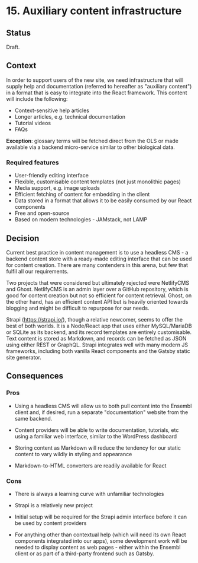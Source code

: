 # 15. Auxiliary content infrastructure

## Status

Draft.

## Context

In order to support users of the new site, we need infrastructure that will supply help and documentation (referred to hereafter as "auxiliary content") in a format that is easy to integrate into the React framework. This content will include the following:

* Context-sensitive help articles
* Longer articles, e.g. technical documentation
* Tutorial videos
* FAQs

**Exception**: glossary terms will be fetched direct from the OLS or made available via a backend micro-service similar to other biological data.

### Required features

* User-friendly editing interface
* Flexible, customisable content templates (not just monolithic pages)
* Media support, e.g. image uploads
* Efficient fetching of content for embedding in the client
* Data stored in a format that allows it to be easily consumed by our React components
* Free and open-source
* Based on modern technologies - JAMstack, not LAMP

## Decision

Current best practice in content management is to use a headless CMS - a backend content store with a ready-made editing interface that can be used for content creation. There are many contenders in this arena, but few that fulfil all our requirements.

Two projects that were considered but ultimately rejected were NetlifyCMS and Ghost. NetlifyCMS is an admin layer over a GitHub repository, which is good for content creation but not so efficient for content retrieval.
Ghost, on the other hand, has an efficient content API but is heavily oriented towards blogging and might be difficult to repurpose for our needs.

Strapi (https://strapi.io/), though a relative newcomer, seems to offer the best of both worlds. It is a Node/React app that uses either MySQL/MariaDB or SQLite as its backend, and its record templates are entirely customisable. Text content is stored as Markdown, and records can be fetched as JSON using either REST or GraphQL. Strapi integrates well with many modern JS frameworks, including both vanilla React components and the Gatsby static site generator.

## Consequences

### Pros

* Using a headless CMS will allow us to both pull content into the Ensembl client and, if desired, run a separate "documentation" website from the same backend.

* Content providers will be able to write documentation, tutorials, etc using a familiar web interface, similar to the WordPress dashboard

* Storing content as Markdown will reduce the tendency for our static content to vary wildly in styling and appearance

* Markdown-to-HTML converters are readily available for React

### Cons

* There is always a learning curve with unfamiliar technologies

* Strapi is a relatively new project

* Initial setup will be required for the Strapi admin interface before it can be used by content providers

* For anything other than contextual help (which will need its own React components integrated into our apps), some development work will be needed to display content as web pages - either within the Ensembl client or as part of a third-party frontend such as Gatsby.

